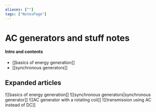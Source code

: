 ```yaml
---
aliases: [""]
tags: ["NotesPage"]
---
```


# AC generators and stuff notes

#### Intro and contents
- [[basics of energy generation]]
- [[synchronous generators]]



## Expanded articles
![[basics of energy generation]]
![[synchronous generators|synchronous generator]]
![[AC generator with a rotating coil]]
![[transmission using AC instead of DC]]